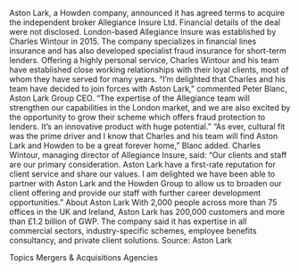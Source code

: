 Aston Lark, a Howden company, announced it has agreed terms to acquire the independent broker Allegiance Insure Ltd.
Financial details of the deal were not disclosed.
London-based Allegiance Insure was established by Charles Wintour in 2015. The company specializes in financial lines insurance and has also developed specialist fraud insurance for short-term lenders. Offering a highly personal service, Charles Wintour and his team have established close working relationships with their loyal clients, most of whom they have served for many years.
“I’m delighted that Charles and his team have decided to join forces with Aston Lark,” commented Peter Blanc, Aston Lark Group CEO. “The expertise of the Allegiance team will strengthen our capabilities in the London market, and we are also excited by the opportunity to grow their scheme which offers fraud protection to lenders. It’s an innovative product with huge potential.”
“As ever, cultural fit was the prime driver and I know that Charles and his team will find Aston Lark and Howden to be a great forever home,” Blanc added.
Charles Wintour, managing director of Allegiance Insure, said: “Our clients and staff are our primary consideration. Aston Lark have a first-rate reputation for client service and share our values. I am delighted we have been able to partner with Aston Lark and the Howden Group to allow us to broaden our client offering and provide our staff with further career development opportunities.”
About Aston Lark
With 2,000 people across more than 75 offices in the UK and Ireland, Aston Lark has 200,000 customers and more than £1.2 billion of GWP. The company said it has expertise in all commercial sectors, industry-specific schemes, employee benefits consultancy, and private client solutions.
Source: Aston Lark

Topics
Mergers & Acquisitions
Agencies
